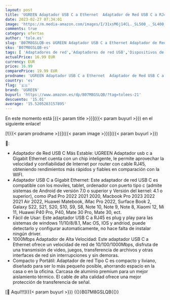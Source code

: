 ```yaml
---
layout: post
title: 'UGREEN Adaptador USB C a Ethernet  Adaptador de Red USB C a RJ45 Gigabit Ethernet LAN Tarjeta de Red 1000 Mbps Compatible con iPad Pro Macbook Pro Air iMac Pro Galaxy S23 S22 S21 S20 y Xiaomi Mi12'
date: 2023-02-27 07:34:01
image: 'https://m.media-amazon.com/images/I/31xsM6j14CL._SL500_._SL400_.jpg'
comments: true
category: ofertas
author: 'tole.es'
slug: 'B07M8GSLQB-es UGREEN Adaptador USB C a Ethernet Adaptador de Red USB C a...'
sku: 'B07M8GSLQB-es'
tags: [ 'Adaptadores de red','Adaptadores de red USB','Dispositivos de red','Informática','ipad','ugreen','🇪🇸', ]
actualPrice: 16.99 EUR
currency: EUR
price: 16.99
comparePrice: 19.99 EUR
prodname: 'UGREEN Adaptador USB C a Ethernet  Adaptador de Red USB C a RJ45 Gigabit Ethernet LAN Tarjeta de Red 1000 Mbps Compatible con iPad Pro Macbook Pro Air iMac Pro Galaxy S23 S22 S21 S20 y Xiaomi Mi12'
country: 'es'
flag: '🇪🇸'
brand: 'UGREEN'
buyurl: 'https://www.amazon.es/dp/B07M8GSLQB/?tag=tolees-21'
descuento: '15.01'
average: '15.5205263157895'
---
```


En este momento está [{{< param title >}}]({{< param buyurl >}}) en el siguiente enlace!

[![{{< param prodname >}}]({{< param image >}})]({{< param buyurl >}})

🔎:

- Adaptador de Red USB C Más Estable: UGREEN Adaptador usb c a Gigabit Ethernet cuenta con un chip inteligente, le permite aprovechar la velocidad y confiabilidad de Internet por router con cable RJ45, obteniendo rendimientos más rápidos y fiables en comparación con la WIFI.
- Adaptador USB C a Gigabit Ethernet: Este adaptador de red USB C es compatible con los moviles, tablet, ordenador con puerto tipo c (admite sistemas de Android de versión 7.0 o superior y Versión del kernel: 4.1 o superior), como iPad Pro 2022 2021 2020, Macbook Pro 2023 2022 2021 Air 2022, Huawei Matebook, iMac Pro 2022, Surface Book 2, Galaxy S22, S21, S20, S10, S9, S8, Note 10, Note 9, Note 8, Xiaomi 12, Mi 11, Huawei P40 Pro, P40, Mate 30 Pro, Mate 30, ect.
- Fácil de Usar: Este adaptador USB C a RJ45 es plug y play para las sistemas de windows 11/10/8/8.1, Mac OS, IOS y andriod, puede detectarlo y configurar automaticamente, no hace falta de instalar ningún driver.
- 1000Mbps Adaptador de Alta Velocidad: Este adaptador USB C a Ethernet ofrece un velocidad de red de 10/100/1000Mbps, disfruta de una transmisión de video, juegos, transferencia de archivos y otras interfaces de red sin interrupciones y sin demoras.
- Compacto y Portátil: Adaptador de red Tipo C es compacto y liviano, diseñado para ser lo más pequeño posible, ahorrando espacio en la casa o en la oficina. Carcasa de aluminio premium para un mejor aislamiento térmico. El cable de alta calidad ofrece una mejor protección de transferencia de señal.

[🛒 Aquí!!!]({{< param buyurl >}})
{{<world>}}B07M8GSLQB{{</world>}}
